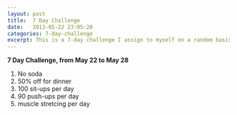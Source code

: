 ```yaml
---
layout: post
title:  7 Day Challenge
date:   2013-05-22 23:05:20
categories: 7-day-challenge
excerpt: This is a 7-day challenge I assign to myself on a random basis. I will update it by the end of the challenge with the status of each challenge items, such as if I finish all of the items, which one(s) of them I fail, etc.
---
```


**7 Day Challenge, from May 22 to May 28**

1. No soda
2. 50% off for dinner
3. 100 sit-ups per day
4. 90 push-ups per day
5. muscle stretcing per day
